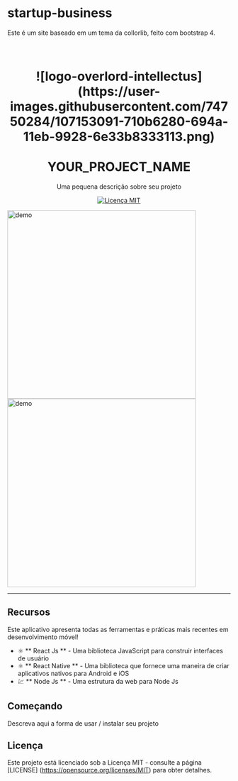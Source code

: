 # startup-business
Este é um site baseado em um tema da collorlib, feito com bootstrap 4.
<h1 align = "center">
<br>
  ![logo-overlord-intellectus](https://user-images.githubusercontent.com/74750284/107153091-710b6280-694a-11eb-9928-6e33b8333113.png)
<br>
<br>
YOUR_PROJECT_NAME
</h1>

<p align = "center"> Uma pequena descrição sobre seu projeto </p>

<p align = "center">
  <a href="https://opensource.org/licenses/MIT">
    <img src = "https://img.shields.io/badge/License-MIT-blue.svg" alt = "Licença MIT">
  </a>
</p>

[//]: # (Adicione seus gifs / imagens aqui :)
<div>
  <img src = "IMAGE_1_URL" alt = "demo" height = "425">
  <img src = "IMAGE_2_URL" alt = "demo" height = "425">
</div>

<hr />

## Recursos
[//]: # (Adicione os recursos do seu projeto aqui :)
Este aplicativo apresenta todas as ferramentas e práticas mais recentes em desenvolvimento móvel!

- ⚛️ ** React Js ** - Uma biblioteca JavaScript para construir interfaces de usuário
- ⚛️ ** React Native ** - Uma biblioteca que fornece uma maneira de criar aplicativos nativos para Android e iOS
- 💹 ** Node Js ** - Uma estrutura da web para Node Js

## Começando

Descreva aqui a forma de usar / instalar seu projeto


## Licença

Este projeto está licenciado sob a Licença MIT - consulte a página [LICENSE] (https://opensource.org/licenses/MIT) para obter detalhes.
